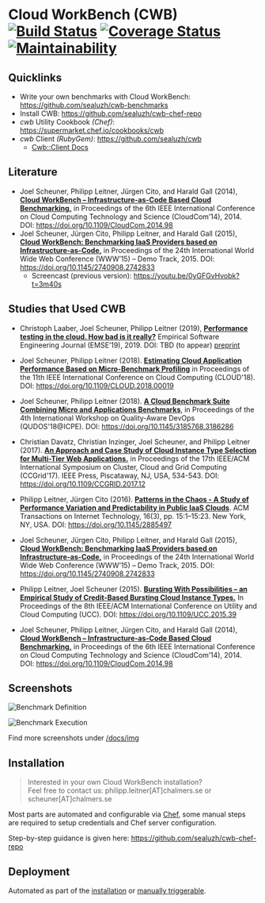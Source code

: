 Cloud WorkBench (CWB) [![Build Status](https://travis-ci.org/sealuzh/cloud-workbench.svg?branch=master)](https://travis-ci.org/sealuzh/cloud-workbench)
[![Coverage Status](https://coveralls.io/repos/github/sealuzh/cloud-workbench/badge.svg?branch=master)](https://coveralls.io/github/sealuzh/cloud-workbench?branch=master)
[![Maintainability](https://api.codeclimate.com/v1/badges/fd2aa0193647f862d92e/maintainability)](https://codeclimate.com/github/sealuzh/cloud-workbench/maintainability)
=========

## Quicklinks

* Write your own benchmarks with Cloud WorkBench: https://github.com/sealuzh/cwb-benchmarks
* Install CWB: https://github.com/sealuzh/cwb-chef-repo
* *cwb* Utility Cookbook *(Chef)*: https://supermarket.chef.io/cookbooks/cwb
* *cwb* Client *(RubyGem)*: https://github.com/sealuzh/cwb
    * [Cwb::Client Docs](http://www.rubydoc.info/gems/cwb/Cwb/Client)

## Literature

* Joel Scheuner, Philipp Leitner, Jürgen Cito, and Harald Gall (2014), [**Cloud WorkBench – Infrastructure-as-Code Based Cloud Benchmarking,**](http://arxiv.org/pdf/1408.4565v1.pdf) in Proceedings of the 6th IEEE International Conference on Cloud Computing Technology and Science (CloudCom’14), 2014. DOI: https://doi.org/10.1109/CloudCom.2014.98
* Joel Scheuner, Jürgen Cito, Philipp Leitner, and Harald Gall (2015), [**Cloud WorkBench: Benchmarking IaaS Providers based on Infrastructure-as-Code,**](http://www.www2015.it/documents/proceedings/companion/p239.pdf) in Proceedings of the 24th International World Wide Web Conference (WWW’15) – Demo Track, 2015. DOI: https://doi.org/10.1145/2740908.2742833
  * Screencast (previous version): https://youtu.be/0yGFGvHvobk?t=3m40s

## Studies that Used CWB

* Christoph Laaber, Joel Scheuner, Philipp Leitner (2019), [**Performance testing in the cloud. How bad is it really?**](#) Empirical Software Engineering Journal (EMSE’19), 2019. DOI: TBD (to appear) [preprint](http://t.uzh.ch/T4)

* Joel Scheuner, Philipp Leitner (2018). [**Estimating Cloud Application Performance Based on Micro-Benchmark Profiling**](https://research.chalmers.se/publication/504868/file/504868_Fulltext.pdf) in Proceedings of the 11th  IEEE International Conference on Cloud Computing (CLOUD'18). DOI: https://doi.org/10.1109/CLOUD.2018.00019

* Joel Scheuner, Philipp Leitner (2018). [**A Cloud Benchmark Suite Combining Micro and Applications Benchmarks**](https://research.chalmers.se/publication/502659/file/502659_Fulltext.pdf), in Proceedings of the 4th International Workshop on Quality-Aware DevOps (QUDOS'18@ICPE). DOI: https://doi.org/10.1145/3185768.3186286

* Christian Davatz, Christian Inzinger, Joel Scheuner, and Philipp Leitner (2017). [**An Approach and Case Study of Cloud Instance Type Selection for Multi-Tier Web Applications.**](https://pdfs.semanticscholar.org/82c8/3bc10bc34ae0e67bae2996c6055f27433826.pdf) in Proceedings of the 17th IEEE/ACM International Symposium on Cluster, Cloud and Grid Computing (CCGrid'17). IEEE Press, Piscataway, NJ, USA, 534-543. DOI: https://doi.org/10.1109/CCGRID.2017.12

* Philipp Leitner, Jürgen Cito (2016). [**Patterns in the Chaos - A Study of Performance Variation and Predictability in Public IaaS Clouds**](https://arxiv.org/pdf/1411.2429v2.pdf). ACM Transactions on Internet Technology, 16(3), pp. 15:1–15:23. New York, NY, USA. DOI: https://doi.org/10.1145/2885497

* Joel Scheuner, Jürgen Cito, Philipp Leitner, and Harald Gall (2015), [**Cloud WorkBench: Benchmarking IaaS Providers based on Infrastructure-as-Code,**](http://www.www2015.it/documents/proceedings/companion/p239.pdf) in Proceedings of the 24th International World Wide Web Conference (WWW’15) – Demo Track, 2015. DOI: https://doi.org/10.1145/2740908.2742833

* Philipp Leitner, Joel Scheuner (2015). [**Bursting With Possibilities – an Empirical Study of Credit-Based Bursting Cloud Instance Types.**](http://ieeexplore.ieee.org/stamp/stamp.jsp?tp=&arnumber=7431414) In Proceedings of the 8th IEEE/ACM International Conference on Utility and Cloud Computing (UCC). DOI: https://doi.org/10.1109/UCC.2015.39

* Joel Scheuner, Philipp Leitner, Jürgen Cito, and Harald Gall (2014), [**Cloud WorkBench – Infrastructure-as-Code Based Cloud Benchmarking,**](http://arxiv.org/pdf/1408.4565v1.pdf) in Proceedings of the 6th IEEE International Conference on Cloud Computing Technology and Science (CloudCom’14), 2014. DOI: https://doi.org/10.1109/CloudCom.2014.98

## Screenshots

![Benchmark Definition](/docs/img/cwb-edit-benchmark.png?raw=true "Edit Benchmark Definition")

![Benchmark Execution](/docs/img/cwb-show-execution.png?raw=true "Show Benchmark Execution")

Find more screenshots under [/docs/img](/docs/img)

## Installation

> Interested in your own Cloud WorkBench installation?<br>
> Feel free to contact us: philipp.leitner[AT]chalmers.se or scheuner[AT]chalmers.se

Most parts are automated and configurable via [Chef](https://www.chef.io/),
some manual steps are required to setup credentials and Chef server configuration.

Step-by-step guidance is given here: https://github.com/sealuzh/cwb-chef-repo

## Deployment

Automated as part of the [installation](https://github.com/sealuzh/cwb-chef-repo#installation)
 or [manually triggerable](https://github.com/sealuzh/cwb-chef-repo#deployment).

